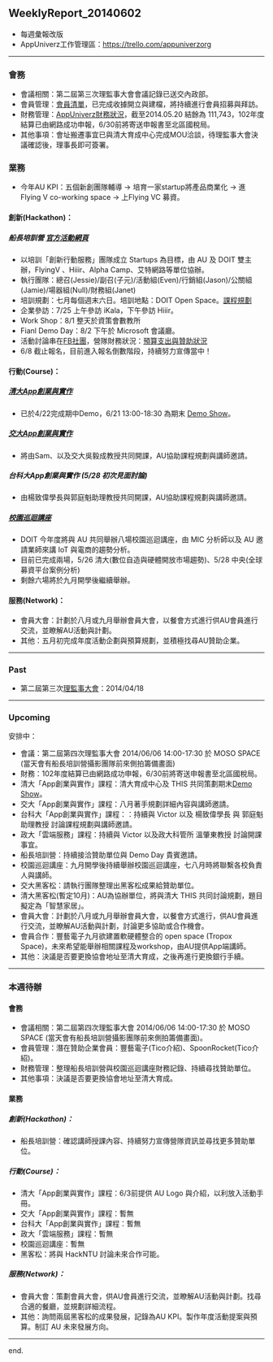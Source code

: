 ## WeeklyReport_20140602

* 每週彙報改版
* AppUniverz工作管理區：https://trello.com/appuniverzorg

----------------------------
### 會務
* 會議相關：第二屆第三次理監事大會會議記錄已送交內政部。
* 會員管理：[會員清單](https://docs.google.com/spreadsheet/ccc?key=0Aq7L8Y46XVAVdHRlWHNPLUdtU1pyR0kyaXdGX2JpRkE&usp=sharing)，已完成收據開立與建檔，將持續進行會員招募與拜訪。
* 財務管理：[AppUniverz財務狀況](http://bit.ly/AU-Finance)，截至2014.05.20 結餘為 111,743，102年度結算已由網路成功申報，6/30前將寄送申報書至北區國稅局。
* 其他事項：會址搬遷事宜已與清大育成中心完成MOU洽談，待理監事大會決議確認後，理事長即可簽署。


### 業務
* 今年AU KPI：五個新創團隊輔導 → 培育一家startup將產品商業化 → 進Flying V co-working space → 上Flying VC 募資。

#### 創新(Hackathon)：
##### 船長培訓營 [官方活動網頁](http://captaincamp.appuniverz.org/)
* 以培訓「創新行動服務」團隊成立 Startups 為目標，由 AU 及 DOIT 雙主辦，FlyingV 、Hiiir、Alpha Camp、艾特網路等單位協辦。
* 執行團隊：總召(Jessie)/副召(子元)/活動組(Even)/行銷組(Jason)/公關組(Jamie)/場器組(Null)/財務組(Janet)
* 培訓規劃：七月每個週末六日。培訓地點：DOIT Open Space。[課程規劃](https://docs.google.com/document/d/1-eF2kPJvgzysEfOgC-FMrTrmi-VPLEqF66aZqftePp0/edit?usp=sharing)
* 企業參訪：7/25 上午參訪 iKala，下午參訪 Hiiir。
* Work Shop：8/1 整天於資策會數教所
* Fianl Demo Day：8/2 下午於 Microsoft 會議廳。
* 活動討論串在[FB社團](https://www.facebook.com/groups/620587151369113/)，營隊財務狀況：[預算支出與贊助狀況](https://docs.google.com/spreadsheets/d/1N96mJhpK3NAnWVUGnFDQRZ-fsaQ1zCusyyoxQZVK1iE/edit?usp=sharing)
* 6/8 截止報名，目前進入報名倒數階段，持續努力宣傳當中！


#### 行動(Course)：

##### [清大App創業與實作](https://drive.google.com/folderview?id=0Byfxakd_Uoa5Rmctd3BMSVFCTjg&usp=sharing)
* 已於4/22完成期中Demo，6/21 13:00-18:30 為期末 [Demo Show](https://docs.google.com/spreadsheets/d/1N96mJhpK3NAnWVUGnFDQRZ-fsaQ1zCusyyoxQZVK1iE/edit?usp=sharing)。

##### [交大App創業與實作](https://drive.google.com/file/d/0Byfxakd_Uoa5azlSWmVaM2g0aFU/edit?usp=sharing)
* 將由Sam、以及交大吳毅成教授共同開課，AU協助課程規劃與講師邀請。

##### 台科大App創業與實作 (5/28 初次見面討論)
* 由楊致偉學長與郭庭魁助理教授共同開課，AU協助課程規劃與講師邀請。

##### [校園巡迴講座](https://drive.google.com/folderview?id=0Byfxakd_Uoa5R0laNkdQM2xzRlk&usp=sharing)
* DOIT 今年度將與 AU 共同舉辦八場校園巡迴講座，由 MIC 分析師以及 AU 邀請業師來講 IoT 與電商的趨勢分析。
* 目前已完成兩場，5/26 清大(數位自造與硬體開放市場趨勢)、5/28 中央(全球募資平台案例分析)
* 剩餘六場將於九月開學後繼續舉辦。

#### 服務(Network)：
* 會員大會：計劃於八月或九月舉辦會員大會，以餐會方式進行供AU會員進行交流，並瞭解AU活動與計劃。
* 其他：五月初完成年度活動企劃與預算規劃，並積極找尋AU贊助企業。

----------------------------
### Past

* 第二屆第三次[理監事大會](https://drive.google.com/file/d/0Byfxakd_Uoa5ellVNWRlaEdoNGc/edit?usp=sharing)：2014/04/18 

----------------------------
### Upcoming 

安排中：

* 會議：第二屆第四次理監事大會 2014/06/06  14:00-17:30 於 MOSO SPACE (當天會有船長培訓營攝影團隊前來側拍籌備畫面)
* 財務：102年度結算已由網路成功申報，6/30前將寄送申報書至北區國稅局。
* 清大「App創業與實作」課程：清大育成中心及 THIS 共同策劃期末[Demo Show](https://drive.google.com/file/d/0Byfxakd_Uoa5WnFGX0NhcjNVb1E/edit?usp=sharing)。
* 交大「App創業與實作」課程：八月著手規劃詳細內容與講師邀請。
* 台科大「App創業與實作」課程：：持續與 Victor 以及 楊致偉學長 與 郭庭魁助理教授 討論課程規劃與講師邀請。
* 政大「雲端服務」課程：持續與 Victor 以及政大科管所 溫肇東教授 討論開課事宜。
* 船長培訓營：持續接洽贊助單位與 Demo Day 貴賓邀請。
* 校園巡迴講座：九月開學後持續舉辦校園巡迴講座，七八月時將聯繫各校負責人與講師。
* 交大黑客松：請執行團隊整理出黑客松成果給贊助單位。
* 清大黑客松(暫定10月)：AU為協辦單位，將與清大 THIS 共同討論規劃，題目擬定為「智慧家居」。
* 會員大會：計劃於八月或九月舉辦會員大會，以餐會方式進行，供AU會員進行交流，並瞭解AU活動與計劃，討論更多協助或合作機會。
* 會員合作：豐藝電子九月欲建置軟硬體整合的 open space (Tropox Space)，未來希望能舉辦相關課程及workshop，由AU提供App端講師。
* 其他：決議是否要更換協會地址至清大育成，之後再進行更換銀行手續。

----------------------------
### 本週待辦

#### 會務
* 會議相關：第二屆第四次理監事大會 2014/06/06  14:00-17:30 於 MOSO SPACE (當天會有船長培訓營攝影團隊前來側拍籌備畫面)。
* 會員管理：潛在贊助企業會員：豐藝電子(Tico介紹)、SpoonRocket(Tico介紹)。
* 財務管理：整理船長培訓營與校園巡迴講座財務記錄、持續尋找贊助單位。
* 其他事項：決議是否要更換協會地址至清大育成。


#### 業務

##### 創新(Hackathon)：
* 船長培訓營：確認講師授課內容、持續努力宣傳營隊資訊並尋找更多贊助單位。

##### 行動(Course)：
* 清大「App創業與實作」課程：6/3前提供 AU Logo 與介紹，以利放入活動手冊。
* 交大「App創業與實作」課程：暫無
* 台科大「App創業與實作」課程：暫無
* 政大「雲端服務」課程：暫無
* 校園巡迴講座：暫無
* 黑客松：將與 HackNTU 討論未來合作可能。

##### 服務(Network)：
* 會員大會：策劃會員大會，供AU會員進行交流，並瞭解AU活動與計劃。找尋合適的餐廳，並規劃詳細流程。
* 其他：詢問兩屆黑客松的成果發展，記錄為AU KPI。製作年度活動提案與預算。制訂 AU 未來發展方向。

----------------------------
end.
